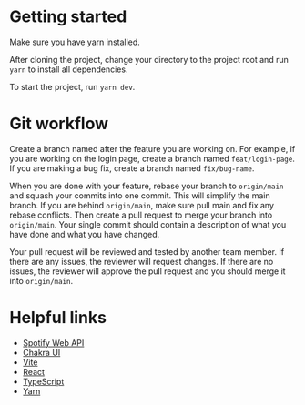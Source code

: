 # Getting started

Make sure you have yarn installed.

After cloning the project, change your directory to the project root and run `yarn` to install all dependencies.

To start the project, run `yarn dev`.

# Git workflow

Create a branch named after the feature you are working on. For example, if you are working on the login page, create a branch named `feat/login-page`. If you are making a bug fix, create a branch named `fix/bug-name`.

When you are done with your feature, rebase your branch to `origin/main` and squash your commits into one commit. This will simplify the main branch. If you are behind `origin/main`, make sure pull main and fix any rebase conflicts. Then create a pull request to merge your branch into `origin/main`. Your single commit should contain a description of what you have done and what you have changed.

Your pull request will be reviewed and tested by another team member. If there are any issues, the reviewer will request changes. If there are no issues, the reviewer will approve the pull request and you should merge it into `origin/main`.

# Helpful links

- [Spotify Web API](https://developer.spotify.com/documentation/web-api/)
- [Chakra UI](https://chakra-ui.com/)
- [Vite](https://vitejs.dev/)
- [React](https://reactjs.org/)
- [TypeScript](https://www.typescriptlang.org/)
- [Yarn](https://yarnpkg.com/)
